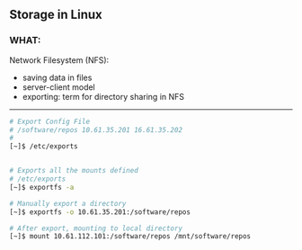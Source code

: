 ## Storage in Linux ##

### WHAT: ###

Network Filesystem (NFS):

- saving data in files
- server-client model
- exporting: term for directory sharing in NFS
---

```bash
# Export Config File
# /software/repos 10.61.35.201 16.61.35.202
#
[~]$ /etc/exports


# Exports all the mounts defined
# /etc/exports
[~]$ exportfs -a 

# Manually export a directory
[~]$ exportfs -o 10.61.35.201:/software/repos

# After export, mounting to local directory
[~]$ mount 10.61.112.101:/software/repos /mnt/software/repos

```



